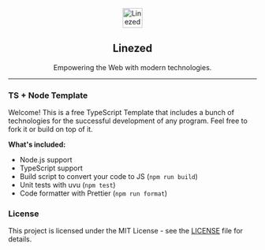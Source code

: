 <div align="center">
    <img src="https://assets.linezed.dev/logo-stripped.png" alt="Linezed" height="40" />
    <h2>Linezed</h2>
    <p>Empowering the Web with modern technologies.</p>
    <hr>
</div>

### TS + Node Template

Welcome! This is a free TypeScript Template that includes
a bunch of technologies for the successful development of
any program. Feel free to fork it or build on top of it.

**What's included:**

- Node.js support
- TypeScript support
- Build script to convert your code to JS (`npm run build`)
- Unit tests with uvu (`npm test`)
- Code formatter with Prettier (`npm run format`)

### License

This project is licensed under the MIT License - see the [LICENSE](LICENSE) file for details.
